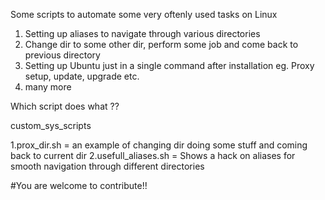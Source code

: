 Some scripts to automate some very oftenly used tasks on Linux

1. Setting up aliases to navigate through various directories
2. Change dir to some other dir, perform some job and come back to previous directory
3. Setting up Ubuntu just in a single command after installation eg. Proxy setup, update, upgrade etc.
4. many more


Which script does what ??

custom_sys_scripts

1.prox_dir.sh 		= an example of changing dir doing some stuff and coming back to current dir
2.usefull_aliases.sh  = Shows a hack on aliases for smooth navigation through different directories




#You are welcome to contribute!!